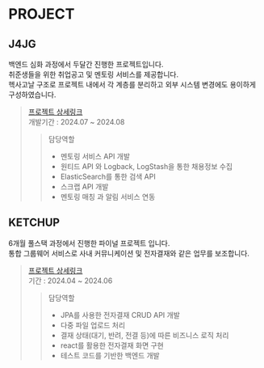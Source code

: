 # PROJECT

## J4JG
백엔드 심화 과정에서 두달간 진행한 프로젝트입니다.  
취준생들을 위한 취업공고 및 멘토링 서비스를 제공합니다.  
헥사고날 구조로 프로젝트 내에서 각 계층를 분리하고 외부 시스템 변경에도 용이하게 구성하였습니다.
> [프로젝트 상세링크](https://github.com/miniato2/J4JG)  
> 개발기간 : 2024.07 ~ 2024.08  
> > 담당역할
> > * 멘토링 서비스 API 개발
> > * 원티드 API 와 Logback, LogStash을 통한 채용정보 수집
> > * ElasticSearch를 통한 검색 API
> > * 스크랩 API 개발
> > * 멘토링 매칭 과 알림 서비스 연동


## KETCHUP
6개월 풀스택 과정에서 진행한 파이널 프로젝트 입니다.  
통합 그룹웨어 서비스로 사내 커뮤니케이션 및 전자결재와 같은 업무를 보조합니다.
> [프로젝트 상세링크](https://github.com/miniato2/Ketchup_Back)  
> 기간 : 2024.04 ~ 2024.06
> > 담당역할
> > * JPA를 사용한 전자결재 CRUD API 개발
> > * 다중 파일 업로드 처리
> > * 결재 상태(대기, 반려, 전결 등)에 따른 비즈니스 로직 처리
> > * react를 활용한 전자결재 화면 구현
> > * 테스트 코드를 기반한 백엔드 개발
